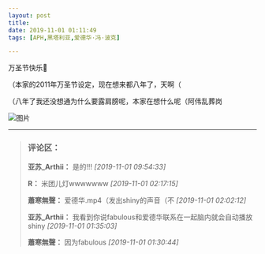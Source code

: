 ```yaml
---
layout: post
title: 
date: 2019-11-01 01:11:49
tags: [APH,黑塔利亚,爱德华·冯·波克]

---
```

万圣节快乐🎃

（本家的2011年万圣节设定，现在想来都八年了，天啊（

（八年了我还没想通为什么要露肩膀呢，本家在想什么呢（阿伟乱葬岗


![图片](./img/ang4SjhuSGNnSGJSaHpKajA1THkrWDdoR2FBSjR0L0w3RnJROXVWRHQrMnhZQVlCbVpzRkN3PT0.jpg)


---
> ### 评论区：
>**亚苏_Arthii：** 是的!!!  *[2019-11-01 09:54:33]*
>
>**R：** 米团儿灯wwwwwww  *[2019-11-01 02:17:15]*
>
>**蕭寒無聲：** 爱德华.mp4（发出shiny的声音（不  *[2019-11-01 02:02:12]*
>
>**亚苏_Arthii：** 我看到你说fabulous和爱德华联系在一起脑内就会自动播放shiny  *[2019-11-01 01:35:03]*
>
>**蕭寒無聲：** 因为fabulous  *[2019-11-01 01:30:44]*
>
>